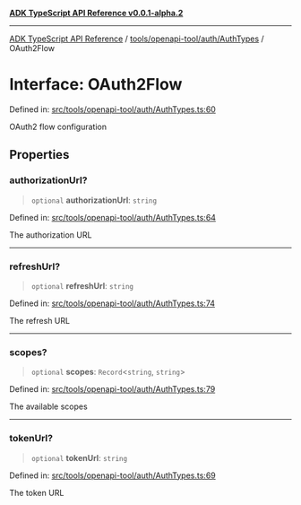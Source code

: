 [**ADK TypeScript API Reference v0.0.1-alpha.2**](../../../../../README.md)

***

[ADK TypeScript API Reference](../../../../../modules.md) / [tools/openapi-tool/auth/AuthTypes](../README.md) / OAuth2Flow

# Interface: OAuth2Flow

Defined in: [src/tools/openapi-tool/auth/AuthTypes.ts:60](https://github.com/njraladdin/adk-typescript/blob/main/src/tools/openapi-tool/auth/AuthTypes.ts#L60)

OAuth2 flow configuration

## Properties

### authorizationUrl?

> `optional` **authorizationUrl**: `string`

Defined in: [src/tools/openapi-tool/auth/AuthTypes.ts:64](https://github.com/njraladdin/adk-typescript/blob/main/src/tools/openapi-tool/auth/AuthTypes.ts#L64)

The authorization URL

***

### refreshUrl?

> `optional` **refreshUrl**: `string`

Defined in: [src/tools/openapi-tool/auth/AuthTypes.ts:74](https://github.com/njraladdin/adk-typescript/blob/main/src/tools/openapi-tool/auth/AuthTypes.ts#L74)

The refresh URL

***

### scopes?

> `optional` **scopes**: `Record`\<`string`, `string`\>

Defined in: [src/tools/openapi-tool/auth/AuthTypes.ts:79](https://github.com/njraladdin/adk-typescript/blob/main/src/tools/openapi-tool/auth/AuthTypes.ts#L79)

The available scopes

***

### tokenUrl?

> `optional` **tokenUrl**: `string`

Defined in: [src/tools/openapi-tool/auth/AuthTypes.ts:69](https://github.com/njraladdin/adk-typescript/blob/main/src/tools/openapi-tool/auth/AuthTypes.ts#L69)

The token URL
